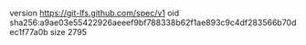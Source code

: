 version https://git-lfs.github.com/spec/v1
oid sha256:a9ae03e55422926aeeef9bf788338b62f1ae893c9c4df283566b70dec1f77a0b
size 2795

